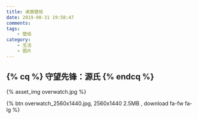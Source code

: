 ```yaml
---
title: 桌面壁纸
date: 2019-08-31 19:58:47
comments:
tags:
	- 壁纸
category:
	- 生活
	- 图片
---
```


## {% cq %} 守望先锋：源氏 {% endcq %}
{% asset_img overwatch.jpg %}
<!--more-->
{% btn overwatch_2560x1440.jpg, 2560x1440 2.5MB , download fa-fw fa-lg %}
</br>